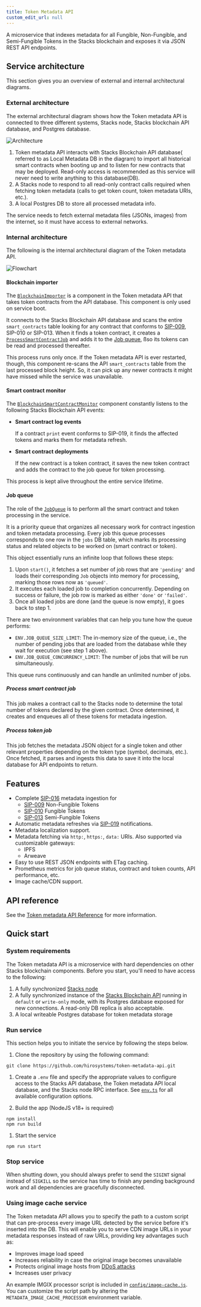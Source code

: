 ```yaml
---
title: Token Metadata API
custom_edit_url: null
---
```


A microservice that indexes metadata for all Fungible, Non-Fungible, and Semi-Fungible Tokens in the Stacks blockchain and exposes it via JSON REST API endpoints.

## Service architecture

This section gives you an overview of external and internal architectural diagrams.

### External architecture

The external architectural diagram shows how the Token metadata API is connected to three different systems, Stacks node, Stacks blockchain API database, and Postgres database.

![Architecture](../../architecture.png)

1. Token metadata API interacts with Stacks Blockchain API database( referred to as Local Metadata DB in the diagram) to import all historical smart contracts when booting up and to listen for new contracts that may be deployed. Read-only access is recommended as this service will never need to write anything to this database(DB).
2. A Stacks node to respond to all read-only contract calls required when fetching token metadata (calls to get token count, token metadata URIs, etc.).
3. A local Postgres DB to store all processed metadata info.

The service needs to fetch external metadata files (JSONs, images) from the internet, so it must have access to external networks.

### Internal architecture

The following is the internal architectural diagram of the Token metadata API.

![Flowchart](../../flowchart.png)

#### Blockchain importer

The [`BlockchainImporter`](https://github.com/hirosystems/token-metadata-api/tree/master/src/token-processor/blockchain-api/blockchain-importer.ts) is a component in the Token metadata API that takes token contracts from the API database. This component is only used on service boot.

It connects to the Stacks Blockchain API database and scans the entire `smart_contracts` table looking for any contract that conforms to [SIP-009](https://github.com/stacksgov/sips/blob/main/sips/sip-009/sip-009-nft-standard.md), SIP-010 or SIP-013. When it finds a token contract, it creates a [`ProcessSmartContractJob`](https://github.com/hirosystems/token-metadata-api/tree/master/src/token-processor/queue/job/process-smart-contract-job.ts) and adds it to the [Job queue](#job-queue), ßso its tokens can be read and processed thereafter.

This process runs only once. If the Token metadata API is ever restarted, though, this component re-scans the API `smart_contracts` table from the last processed block height. So, it can pick up any newer contracts it might have missed while the service was unavailable.

#### Smart contract monitor

The [`BlockchainSmartContractMonitor`](https://github.com/hirosystems/token-metadata-api/tree/master/src/token-processor/blockchain-api/blockchain-smart-contract-monitor.ts) component constantly listens to the following Stacks Blockchain API events:

- **Smart contract log events**

  If a contract `print` event conforms to SIP-019, it finds the affected tokens and marks them for metadata refresh.

- **Smart contract deployments**

  If the new contract is a token contract, it saves the new token contract and adds the contract to the job queue for token processing.

This process is kept alive throughout the entire service lifetime.

#### Job queue

The role of the [`JobQueue`](https://github.com/hirosystems/token-metadata-api/tree/master/src/token-processor/queue/job-queue.ts) is to perform all the smart contract and token processing in the service.

It is a priority queue that organizes all necessary work for contract ingestion and token metadata processing. Every job this queue processes corresponds to one row in the `jobs` DB table, which marks its processing status and related objects to be worked on (smart contract or token).

This object essentially runs an infinite loop that follows these steps:

1. Upon `start()`, it fetches a set number of job rows that are `'pending'` and loads their corresponding `Job` objects into memory for processing, marking those rows now as `'queued'`.
2. It executes each loaded job to completion concurrently. Depending on success or failure, the job row is marked as either `'done'` or `'failed'`.
3. Once all loaded jobs are done (and the queue is now empty), it goes back to step 1.

There are two environment variables that can help you tune how the queue performs:

- `ENV.JOB_QUEUE_SIZE_LIMIT`: The in-memory size of the queue, i.e., the number of pending jobs that are loaded from the database while they wait for execution (see step 1 above).
- `ENV.JOB_QUEUE_CONCURRENCY_LIMIT`: The number of jobs that will be run simultaneously.

This queue runs continuously and can handle an unlimited number of jobs.

##### Process smart contract job

This job makes a contract call to the Stacks node to determine the total number of tokens declared by the given contract. Once determined, it creates and enqueues all of these tokens for metadata ingestion.

##### Process token job

This job fetches the metadata JSON object for a single token and other relevant properties depending on the token type (symbol, decimals, etc.). Once fetched, it parses and ingests this data to save it into the local database for API endpoints to return.

## Features

- Complete
  [SIP-016](https://github.com/stacksgov/sips/blob/main/sips/sip-016/sip-016-token-metadata.md)
  metadata ingestion for
  - [SIP-009](https://github.com/stacksgov/sips/blob/main/sips/sip-009/sip-009-nft-standard.md)
    Non-Fungible Tokens
  - [SIP-010](https://github.com/stacksgov/sips/blob/main/sips/sip-010/sip-010-fungible-token-standard.md)
    Fungible Tokens
  - [SIP-013](https://github.com/stacksgov/sips/blob/main/sips/sip-013/sip-013-semi-fungible-token-standard.md)
    Semi-Fungible Tokens
- Automatic metadata refreshes via [SIP-019](https://github.com/stacksgov/sips/pull/72)
  notifications.
- Metadata localization support.
- Metadata fetching via `http:`, `https:`, `data:` URIs. Also supported via customizable gateways:
  - IPFS
  - Arweave
- Easy to use REST JSON endpoints with ETag caching.
- Prometheus metrics for job queue status, contract and token counts, API performance, etc.
- Image cache/CDN support.

## API reference

See the [Token metadata API Reference](https://docs.hiro.so/metadata/) for more information.

## Quick start

### System requirements

The Token metadata API is a microservice with hard dependencies on other Stacks blockchain components. Before you start, you'll need to have access to the following:

1. A fully synchronized [Stacks node](https://github.com/stacks-network/stacks-blockchain)
1. A fully synchronized instance of the [Stacks Blockchain API](https://github.com/hirosystems/stacks-blockchain-api) running in `default` or `write-only` mode, with its Postgres database exposed for new connections. A read-only DB replica is also acceptable.
1. A local writeable Postgres database for token metadata storage

### Run service

This section helps you to initiate the service by following the steps below.

1. Clone the repository by using the following command:

`git clone https://github.com/hirosystems/token-metadata-api.git`

1. Create a `.env` file and specify the appropriate values to configure access to the Stacks API database, the Token metadata API local database, and the Stacks node RPC interface. See [`env.ts`](https://github.com/hirosystems/token-metadata-api/tree/master/src/env.ts) for all available configuration options.

2. Build the app (NodeJS v18+ is required)

```
npm install
npm run build
```

1. Start the service

```
npm run start
```

### Stop service

When shutting down, you should always prefer to send the `SIGINT` signal instead of `SIGKILL` so the service has time to finish any pending background work and all dependencies are gracefully disconnected.

### Using image cache service

The Token metadata API allows you to specify the path to a custom script that can pre-process every image URL detected by the service before it's inserted into the DB. This will enable you to serve CDN image URLs in your metadata responses instead of raw URLs, providing key advantages such as:

- Improves image load speed
- Increases reliability in case the original image becomes unavailable
- Protects original image hosts from [DDoS attacks](https://wikipedia.org/wiki/Denial-of-service_attack)
- Increases user privacy

An example IMGIX processor script is included in [`config/image-cache.js`](https://github.com/hirosystems/token-metadata-api/blob/master/config/image-cache.js).
You can customize the script path by altering the `METADATA_IMAGE_CACHE_PROCESSOR` environment variable.
